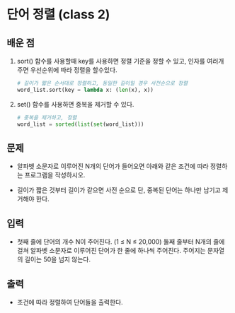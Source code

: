 # 단어 정렬 (class 2)

## 배운 점

1. sort() 함수를 사용할때 key를 사용하면 정렬 기준을 정할 수 있고, 인자를 여러개 주면 우선순위에 따라 정렬을 할수있다.

   ```python
   # 길이가 짧은 순서대로 정렬하고, 동일한 길이일 경우 사전순으로 정렬
   word_list.sort(key = lambda x: (len(x), x))
   ```

2. set() 함수를 사용하면 중복을 제거할 수 있다.

   ```python
   # 중복을 제거하고, 정렬
   word_list = sorted(list(set(word_list)))
   ```

## 문제

- 알파벳 소문자로 이루어진 N개의 단어가 들어오면 아래와 같은 조건에 따라 정렬하는 프로그램을 작성하시오.

- 길이가 짧은 것부터 길이가 같으면 사전 순으로 단, 중복된 단어는 하나만 남기고 제거해야 한다.

## 입력

- 첫째 줄에 단어의 개수 N이 주어진다. (1 ≤ N ≤ 20,000) 둘째 줄부터 N개의 줄에 걸쳐 알파벳 소문자로 이루어진 단어가 한 줄에 하나씩 주어진다. 주어지는 문자열의 길이는 50을 넘지 않는다.

## 출력

- 조건에 따라 정렬하여 단어들을 출력한다.
